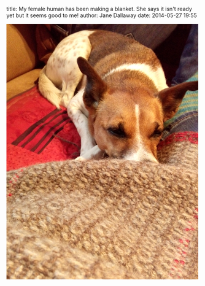 
title: My female human has been making a blanket. She says it isn't ready yet but it seems good to me!
author: Jane Dallaway
date: 2014-05-27 19:55

<div><a href="/media/tp_IMG_20140527_195406.JPG"><img src="/media/tp_thumb_IMG_20140527_195406.JPG" width="500" height="666"/></a></div>


  
      
